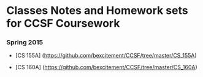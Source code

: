 # Classes Notes and Homework sets for CCSF Coursework

### Spring 2015
* [CS 155A] (https://github.com/bexcitement/CCSF/tree/master/CS_155A)

* [CS 160A] (https://github.com/bexcitement/CCSF/tree/master/CS_160A)
